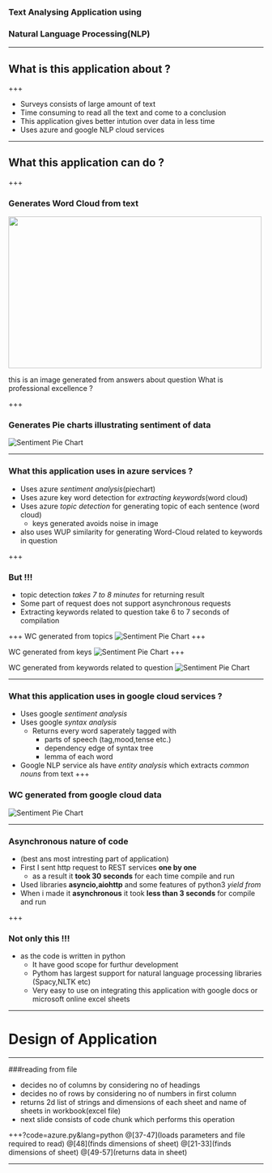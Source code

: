 
### Text Analysing Application using
### Natural Language Processing(NLP)

---
## What is this application about ?
+++
* Surveys consists of large amount of text
* Time consuming to read all the text and come to a conclusion
* This application gives better intution over data in less time
* Uses azure and google NLP cloud services
---
## What this application can do ?
+++
### Generates Word Cloud from text

<img src="images/wordcloud.png" width="500" height = "300" float = 'right'>

this is an image generated from answers about question
What is professional excellence ?


+++
### Generates Pie charts illustrating sentiment of data
![Sentiment Pie Chart](/images/piechart.png)

---
### What this application uses in azure services ?
* Uses azure *sentiment analysis*(piechart)
* Uses azure key word detection for *extracting keywords*(word cloud)
* Uses azure *topic detection* for generating topic of each sentence (word cloud)
  * keys generated avoids noise in image
* also uses WUP similarity for generating Word-Cloud related to keywords in question​

+++
### But !!!
* topic detection *takes 7 to 8 minutes* for returning result
* Some part of request does not support asynchronous requests
* Extracting keywords related to question take 6 to 7 seconds of compilation

+++
WC generated from topics
![Sentiment Pie Chart](images/topicwise.png)
+++

WC generated from keys
![Sentiment Pie Chart](/images/keywordwise1.png)
+++

WC generated from keywords related to question
![Sentiment Pie Chart](/images/wordcloud.png)

---
### What this application uses in google cloud services ?
* Uses google *sentiment analysis*
* Uses google *syntax analysis*
  * Returns every word saperately tagged with
    * parts of speech (tag,mood,tense etc.)
    * dependency edge of syntax tree
    * lemma of each word
* Google NLP service als have *entity analysis* which extracts *common nouns* from text
+++

### WC generated from google cloud data

![Sentiment Pie Chart](/images/googlewordcloud.png)

---
### Asynchronous nature of code
* (best ans most intresting part of application)
* First I sent http request to REST services **one by one**
  * as a result it **took 30 seconds** for each time compile and run
* Used libraries **asyncio,aiohttp** and some features of python3 *yield from*
* When i made it **asynchronous** it took **less than 3 seconds** for compile and run

+++
### Not only this !!!
* as the code is written in python
  * It have good scope for furthur development
  * Pythom has largest support for natural language processing libraries (Spacy,NLTK etc)
  * Very easy to use on integrating this application with google docs or microsoft online excel sheets

---
# Design of Application
---

###reading from file
* decides no of columns by considering no of headings
* decides no of rows by considering no of numbers in first column
* returns 2d list of strings and dimensions of each sheet and name of sheets in workbook(excel file)
* next slide consists of code chunk which performs this operation

+++?code=azure.py&lang=python
@[37-47](loads parameters and file required to read)
@[48](finds dimensions of sheet)
@[21-33](finds dimensions of sheet)
@[49-57](returns data in sheet)

---
